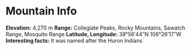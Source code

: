 # Mountain Info

**Elevation:** 4,270 m
**Range:** Collegiate Peaks, Rocky Mountains, Sawatch Range, Mosquito Range
**Latitude, Longitude:** 38°56′44″N 106°26′17″W
**Interesting facts:** It was named after the Huron Indians

